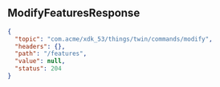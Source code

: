## ModifyFeaturesResponse

```json
{
  "topic": "com.acme/xdk_53/things/twin/commands/modify",
  "headers": {},
  "path": "/features",
  "value": null,
  "status": 204
}
```
